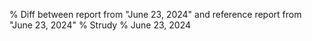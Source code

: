 % Diff between report from "June 23, 2024" and reference report from "June 23, 2024"
% Strudy
% June 23, 2024


